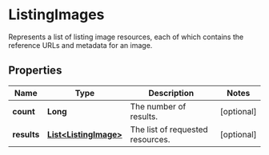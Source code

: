 

# ListingImages

Represents a list of listing image resources, each of which contains the reference URLs and metadata for an image.

## Properties

Name | Type | Description | Notes
------------ | ------------- | ------------- | -------------
**count** | **Long** | The number of results. |  [optional]
**results** | [**List&lt;ListingImage&gt;**](ListingImage.md) | The list of requested resources. |  [optional]



